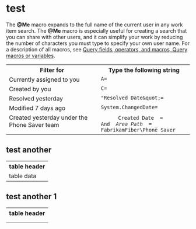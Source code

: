 # test

The <strong>@Me</strong> macro expands to the full name of the current user in any work item search. The <strong>@Me</strong> macro is especially useful for creating a search that you can share with other users, and it can simplify your work by reducing the number of characters you must type to specify your own user name. For a description of all macros, see [Query fields, operators, and macros, Query macros or variables](test-new-line.md). 

<table width="100%">
<tbody valign="top">
<tr>
<th width="50%">Filter for</th>
<th width="50%">Type the following string</th>
</tr>
<tr>
<td>Currently assigned to you
</td>
<td>
<code>A=<xref href="ax" data-throw-if-not-resolved="False" data-raw-source="@ax"></xref></code>
</td>
</tr>

<tr>
<td>Created by you
</td>
<td>
<code>C=<xref href="ax" data-throw-if-not-resolved="False" data-raw-source="@ax"></xref></code> 
</td>
</tr>


<tr>
<td>Resolved yesterday
</td>
<td>
<code>&quot;Resolved Date&amp;quot;=<xref href="ax" data-throw-if-not-resolved="False" data-raw-source="@ax"></xref></code> 
</td>
</tr>

<tr>
<td>Modified 7 days ago
</td>
<td>
<code>System.ChangedDate=<xref href="ax" data-throw-if-not-resolved="False" data-raw-source="@ax"></xref></code>
</td>
</tr>

<tr>
<td>
Created yesterday under the Phone Saver team
</td>
<td>
&#160;&#160;&#160;&#160;&#160;&#160;&#160;&#160;&#160;&#160;&#160;<code>Created Date <em> = </em> <xref href="ax" data-throw-if-not-resolved="False" data-raw-source="@ax"></xref></code><br/><code>And <em> Area Path </em> = _ FabrikamFiber\Phone Saver</code><br/>
</td>
</tr>

</tbody>
</table>  


## test another

<table>
<tbody>
  
<tr><th>table header</th></tr>

<tr><td>table data</td></tr>

</tbody>
</table>

## test another 1

<table>
<tbody>
<tr><th>table header</th></tr>
<tr><td><xref href="@a"></xref></td></tr>

<tr><td><xref href="@a"></xref></td></tr>

</tbody>
</table>
